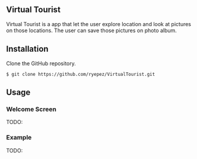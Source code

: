 
## Virtual Tourist

Virtual Tourist is a app that let the user explore location and look at pictures on those locations. The user can save those pictures on photo album. 
## Installation 

Clone the GitHub repository. 

`$ git clone https://github.com/ryepez/VirtualTourist.git`

## Usage 

### Welcome Screen
TODO:
### Example 
TODO:
